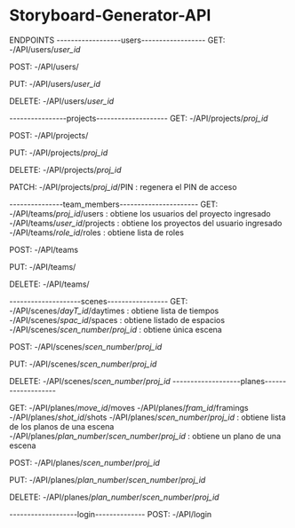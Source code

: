 # Storyboard-Generator-API

ENDPOINTS
------------------users------------------
GET:
-/API/users/*user_id*

POST:
-/API/users/

PUT:
-/API/users/*user_id*

DELETE:
-/API/users/*user_id*

----------------projects--------------------
GET:
-/API/projects/*proj_id*

POST:
-/API/projects/

PUT:
-/API/projects/*proj_id*

DELETE:
-/API/projects/*proj_id*

PATCH:
-/API/projects/*proj_id*/PIN : regenera el PIN de acceso
 
---------------team_members----------------------
GET:
-/API/teams/*proj_id*/users : obtiene los usuarios del proyecto ingresado
-/API/teams/*user_id*/projects : obtiene los proyectos del usuario ingresado
-/API/teams/*role_id*/roles : obtiene lista de roles

POST:
-/API/teams

PUT:
-/API/teams/

DELETE:
-/API/teams/

--------------------scenes-----------------
GET:
-/API/scenes/*dayT_id*/daytimes : obtiene lista de tiempos
-/API/scenes/*spac_id*/spaces : obtiene listado de espacios
-/API/scenes/*scen_number*/*proj_id* : obtiene única escena

POST:
-/API/scenes/*scen_number*/*proj_id*

PUT:
-/API/scenes/*scen_number*/*proj_id*

DELETE:
-/API/scenes/*scen_number*/*proj_id*
-------------------planes-------------------

GET:
-/API/planes/*move_id*/moves
-/API/planes/*fram_id*/framings
-/API/planes/*shot_id*/shots
-/API/planes/*scen_number*/*proj_id* : obtiene lista de los planos de una escena
-/API/planes/*plan_number*/*scen_number*/*proj_id* : obtiene un plano de una escena

POST:
-/API/planes/*scen_number*/*proj_id*

PUT:
-/API/planes/*plan_number*/*scen_number*/*proj_id*

DELETE:
-/API/planes/*plan_number*/*scen_number*/*proj_id*

-------------------login--------------
POST:
-/API/login

